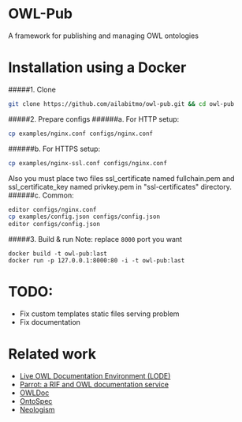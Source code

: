 # OWL-Pub  
A framework for publishing and managing OWL ontologies

# Installation using a Docker
#####1. Clone
```bash
git clone https://github.com/ailabitmo/owl-pub.git && cd owl-pub
```

#####2. Prepare configs
######a. For HTTP setup:
```bash
cp examples/nginx.conf configs/nginx.conf
```
######b. For HTTPS setup:
```bash
cp examples/nginx-ssl.conf configs/nginx.conf
```
Also you must place two files ssl_certificate named fullchain.pem and 
        ssl_certificate_key named privkey.pem in  "ssl-certificates" directory.
######c. Common:
```bash
editor configs/nginx.conf
cp examples/config.json configs/config.json
editor configs/config.json
```

#####3. Build & run
Note: replace `8000` port you want
```
docker build -t owl-pub:last
docker run -p 127.0.0.1:8000:80 -i -t owl-pub:last
```

# TODO:
 * Fix custom templates static files serving problem
 * Fix documentation
  
# Related work  
 * [Live OWL Documentation Environment (LODE)](http://www.essepuntato.it/lode)  
 * [Parrot: a RIF and OWL documentation service](http://ontorule-project.eu/parrot/parrot)  
 * [OWLDoc](http://neon-toolkit.org/wiki/OWLDoc)  
 * [OntoSpec](http://home.mis.u-picardie.fr/~site-ic/site/)  
 * [Neologism](neologism.deri.ie)